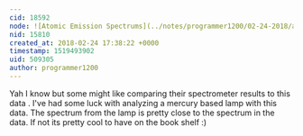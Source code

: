 ```yaml
---
cid: 18592
node: ![Atomic Emission Spectrums](../notes/programmer1200/02-24-2018/atomic-emission-spectrum-website-to-pdf)
nid: 15810
created_at: 2018-02-24 17:38:22 +0000
timestamp: 1519493902
uid: 509305
author: programmer1200
---
```


Yah I know but some might like comparing their spectrometer results to this data . I've had some luck with analyzing a mercury based lamp with this data. The spectrum from the lamp is pretty close to the spectrum in the data.  If not its pretty cool to have on the book shelf :)